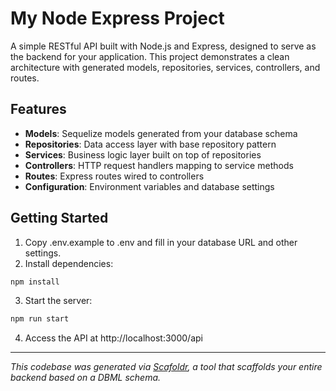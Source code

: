 # My Node Express Project

A simple RESTful API built with Node.js and Express, designed to serve as the backend for your application. This project demonstrates a clean architecture with generated models, repositories, services, controllers, and routes.

## Features
- **Models**: Sequelize models generated from your database schema
- **Repositories**: Data access layer with base repository pattern
- **Services**: Business logic layer built on top of repositories 
- **Controllers**: HTTP request handlers mapping to service methods
- **Routes**: Express routes wired to controllers
- **Configuration**: Environment variables and database settings

## Getting Started
1. Copy .env.example to .env and fill in your database URL and other settings.
2. Install dependencies:
```bash
npm install
```
3. Start the server:
```bash
npm run start
```
4. Access the API at http://localhost:3000/api

---
_This codebase was generated via [Scafoldr](https://scafoldr.com), a tool that scaffolds your entire backend based on a DBML schema._